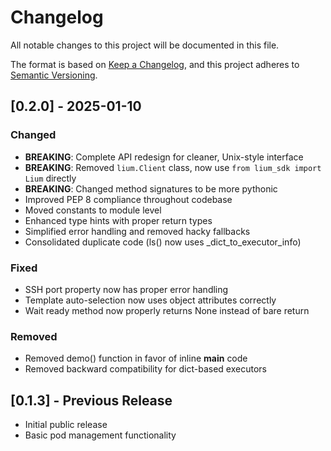 # Changelog

All notable changes to this project will be documented in this file.

The format is based on [Keep a Changelog](https://keepachangelog.com/en/1.0.0/),
and this project adheres to [Semantic Versioning](https://semver.org/spec/v2.0.0.html).

## [0.2.0] - 2025-01-10

### Changed
- **BREAKING**: Complete API redesign for cleaner, Unix-style interface
- **BREAKING**: Removed `lium.Client` class, now use `from lium_sdk import Lium` directly
- **BREAKING**: Changed method signatures to be more pythonic
- Improved PEP 8 compliance throughout codebase
- Moved constants to module level
- Enhanced type hints with proper return types
- Simplified error handling and removed hacky fallbacks
- Consolidated duplicate code (ls() now uses _dict_to_executor_info)

### Fixed
- SSH port property now has proper error handling
- Template auto-selection now uses object attributes correctly
- Wait ready method now properly returns None instead of bare return

### Removed
- Removed demo() function in favor of inline __main__ code
- Removed backward compatibility for dict-based executors

## [0.1.3] - Previous Release

- Initial public release
- Basic pod management functionality